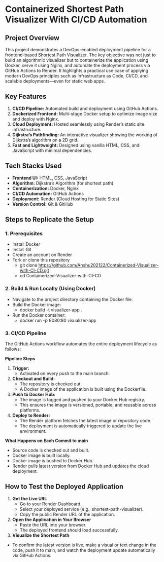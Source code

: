 # Containerized Shortest Path Visualizer With CI/CD Automation

## Project Overview
This project demonstrates a DevOps-enabled deployment pipeline for a frontend-based Shortest Path Visualizer. The key objective was not just to build an algorithmic visualizer but to containerize the application using Docker, serve it using Nginx, and automate the deployment process via GitHub Actions to Render. It highlights a practical use case of applying modern DevOps principles such as Infrastructure as Code, CI/CD, and scalable deployments—even for static web apps.


## Key Features
1. **CI/CD Pipeline:** Automated build and deployment using GitHub Actions.
2. **Dockerized Frontend:** Multi-stage Docker setup to optimize image size and deploy with Nginx.
3. **Cloud Deployment:** Hosted seamlessly using Render’s static site infrastructure.
4. **Dijkstra’s Pathfinding:** An interactive visualizer showing the working of Dijkstra’s algorithm on a 2D grid.
5. **Fast and Lightweight:** Designed using vanilla HTML, CSS, and JavaScript with minimal dependencies.


## Tech Stacks Used
* **Frontend UI:** HTML, CSS, JavaScript
* **Algorithm:** Dijkstra’s Algorithm (for shortest path)
* **Containerization:** Docker, Nginx
* **CI/CD Automation:** GitHub Actions
* **Deployment:** Render (Cloud Hosting for Static Sites)
* **Version Control:** Git & GitHub


## Steps to Replicate the Setup

### 1. Prerequisites

* Install Docker
* Install Git
* Create an account on Render
* Fork or clone this repository
  - git clone https://github.com/Anshu202122/Containerized-Visualizer-with-CI-CD.git
  - cd Containerized-Visualizer-with-CI-CD

### 2. Build & Run Locally (Using Docker)

* Navigate to the project directory containing the Docker file.
* Build the Docker image:
  - docker build -t visualizer-app .
* Run the Docker container:
  - docker run -p 8080:80 visualizer-app

 ### 3. CI/CD Pipeline

The GitHub Actions workflow automates the entire deployment lifecycle as follows:

**Pipeline Steps**
1. **Trigger:**
   - Activated on every push to the main branch.
2. **Checkout and Build:**
   - The repository is checked out.
   - A Docker image of the application is built using the Dockerfile.
3. **Push to Docker Hub:**
   - The image is tagged and pushed to your Docker Hub registry.
   - This ensures the image is versioned, portable, and reusable across platforms.
4. **Deploy to Render:**
   - The Render platform fetches the latest image or repository code.
   - The deployment is automatically triggered to update the live environment.

**What Happens on Each Commit to main**
* Source code is checked out and built.
* Docker image is built locally.
* Docker image is pushed to Docker Hub.
* Render pulls latest version from Docker Hub and updates the cloud deployment.


## How to Test the Deployed Application

1. **Get the Live URL**
   - Go to your Render Dashboard.
   - Select your deployed service (e.g., shortest-path-visualizer).
   - Copy the public Render URL of the application.
2. **Open the Application in Your Browser**
   - Paste the URL into your browser.
   - The deployed frontend should load successfully.
3. **Visualize the Shortest Path**

* To confirm the latest version is live, make a visual or text change in the code, push it to main, and watch the deployment update automatically via GitHub Actions.
